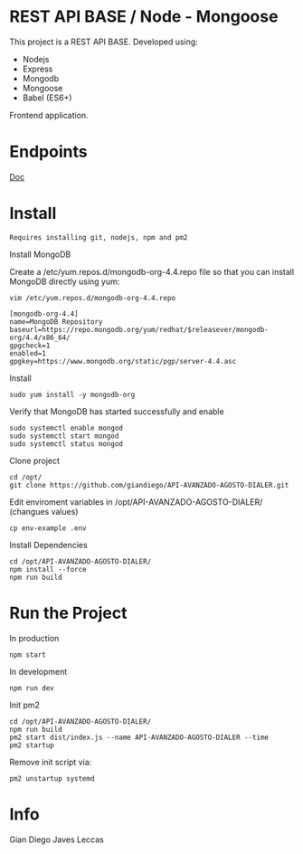 # REST API BASE / Node - Mongoose

This project is a REST API BASE. 
Developed using:
* Nodejs
* Express
* Mongodb
* Mongoose
* Babel (ES6+)

Frontend application.

# Endpoints

[Doc](https://github.com/giandiego/API-AVANZADO-AGOSTO-DIALER/blob/main/requests/prog.http)

# Install

``Requires installing git, nodejs, npm and pm2``

Install MongoDB

Create a /etc/yum.repos.d/mongodb-org-4.4.repo file so that you can install MongoDB directly using yum:

```
vim /etc/yum.repos.d/mongodb-org-4.4.repo
```

```
[mongodb-org-4.4]
name=MongoDB Repository
baseurl=https://repo.mongodb.org/yum/redhat/$releasever/mongodb-org/4.4/x86_64/
gpgcheck=1
enabled=1
gpgkey=https://www.mongodb.org/static/pgp/server-4.4.asc
```

Install
```
sudo yum install -y mongodb-org
```


Verify that MongoDB has started successfully and enable
```
sudo systemctl enable mongod
sudo systemctl start mongod
sudo systemctl status mongod
```


Clone project
```
cd /opt/
git clone https://github.com/giandiego/API-AVANZADO-AGOSTO-DIALER.git
```

Edit enviroment variables in /opt/API-AVANZADO-AGOSTO-DIALER/ (changues values)
```
cp env-example .env
```

Install Dependencies
```
cd /opt/API-AVANZADO-AGOSTO-DIALER/
npm install --force
npm run build
```

# Run the Project
In production
```
npm start
```

In development
```
npm run dev
```

Init pm2
```
cd /opt/API-AVANZADO-AGOSTO-DIALER/
npm run build
pm2 start dist/index.js --name API-AVANZADO-AGOSTO-DIALER --time
pm2 startup
```
Remove init script via:
```
pm2 unstartup systemd
```

# Info
Gian Diego Javes Leccas